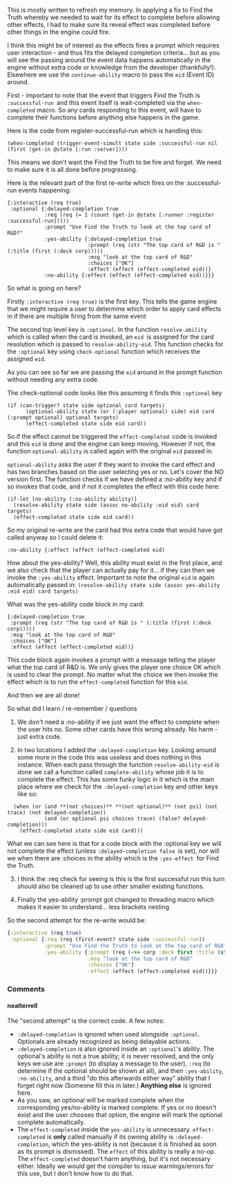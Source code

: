 This is mostly written to refresh my memory.  In applying a fix to Find the Truth whereby we needed to wait for its effect to complete before allowing other effects, I had to make sure its reveal effect was completed before other things in the engine could fire.

I think this might be of interest as the effects fires a prompt which requires user interaction - and thus fits the delayed completion criteria... but as you will see the passing around the event data happens automatically in the engine without extra code or knowledge from the developer (thankfully!).  Elsewhere we use the `continue-ability` macro to pass the `eid` (Event ID) around.

First - important to note that the event that triggers Find the Truth is `:successful-run `and this event itself is wait-completed via the `when-completed` macro.  So any cards responding to this event, will have to complete their functions before anything else happens in the game.  

Here is the code from register-successful-run which is handling this:
```
(when-completed (trigger-event-simult state side :successful-run nil (first (get-in @state [:run :server])))
```

This means we don't want the Find the Truth to be fire and forget.  We need to make sure it is all done before progressing.

Here is the relevant part of the first re-write which fires on the :successful-run events happening:
```
{:interactive (req true)
 :optional {:delayed-completion true
            :req (req (= 1 (count (get-in @state [:runner :register :successful-run]))))
            :prompt "Use Find the Truth to look at the top card of R&D?"
            :yes-ability {:delayed-completion true
                          :prompt (req (str "The top card of R&D is " (:title (first (:deck corp)))))
                          :msg "look at the top card of R&D"
                          :choices ["OK"]
                          :effect (effect (effect-completed eid))}
            :no-ability {:effect (effect (effect-completed eid))}}}
```

So what is going on here?

Firstly `:interactive (req true)` is the first key.  This tells the game engine that we might require a user to determine which order to apply card effects in if there are multiple firing from the same event

The second top level key is `:optional`.  In the function `resolve-ability` which is called when the card is invoked, an `eid `is assigned for the card resolution which is passed to `resolve-ability-eid`.  This function checks for the `:optional` key using `check-optional` function which receives the assigned `eid`.

As you can see so far we are passing the `eid` around in the prompt function without needing any extra code.

The check-optional code looks like this assuming it finds this `:optional` key

```
(if (can-trigger? state side optional card targets)
      (optional-ability state (or (:player optional) side) eid card (:prompt optional) optional targets)
      (effect-completed state side eid card))
```

So if the effect cannot be triggered the `effect-completed `code is invoked and this `eid` is done and the engine can keep moving.  However if not, the function `optional-ability` is called again with the original `eid` passed in.

`optional-ability` asks the user if they want to invoke the card effect and has two branches based on the user selecting yes or no.  Let's cover the NO version first.  The function checks if we have defined a :no-ability key and if so invokes that code, and if not it completes the effect with this code here:

```
(if-let [no-ability (:no-ability ability)]
  (resolve-ability state side (assoc no-ability :eid eid) card targets)
  (effect-completed state side eid card))
```

So my original re-write are the card had this extra code that would have got called anyway so I could delete it:

`:no-ability {:effect (effect (effect-completed eid)`

How about the yes-ability?  Well, this ability must exist in the first place, and we also check that the player can actually pay for it... if they can then we invoke the `:yes-ability` effect.  Important to note the original `eid` is again automatically passed in:
`(resolve-ability state side (assoc yes-ability :eid eid) card targets)`

What was the yes-ability code block in my card:

```
{:delayed-completion true
 :prompt (req (str "The top card of R&D is " (:title (first (:deck corp)))))
 :msg "look at the top card of R&D"
 :choices ["OK"]
 :effect (effect (effect-completed eid))}
```

This code block again invokes a prompt with a message telling the player what the top card of R&D is.  We only gives the player one choice OK which is used to clear the prompt.  No matter what the choice we then invoke the effect which is to run the `effect-completed` function for this `eid`.

And then we are all done!

So what did I learn / re-remember / questions
1. We don't need a :no-ability if we just want the effect to complete when the user hits no.  Some other cards have this wrong already.  No harm - just extra code.

2. In two locations I added the `:delayed-completion` key.  Looking around some more in the code this was useless and does nothing in this instance.  When each pass through the function `resolve-ability-eid` is done we call a function called `complete-ability` whose job it is to complete the effect.  This has some funky logic in it which is the main place where we check for the `:delayed-completion` key and other keys like so:

```
  (when (or (and **(not choices)** **(not optional)** (not psi) (not trace) (not delayed-completion))
            (and (or optional psi choices trace) (false? delayed-completion)))
    (effect-completed state side eid card)))
```

What we can see here is that for a code block with the :optional key we will not complete the effect (unless `:delayed-completion false `is set), nor will we when there are :choices in the ability which is the `:yes-effect `for Find the Truth.  

3.  I think the :req check for seeing is this is the first successful run this turn should also be cleaned up to use other smaller existing functions. 

4. Finally the yes-ability :prompt got changed to threading macro which makes it easier to understand... less brackets nesting

So the second attempt for the re-write would be:
```clojure
{:interactive (req true)
 :optional {:req (req (first-event? state side :successful-run))
            :prompt "Use Find the Truth to look at the top card of R&D?"
            :yes-ability {:prompt (req (->> corp :deck first :title (str "The top card of R&D is ")))
                          :msg "look at the top card of R&D"
                          :choices ["OK"]
                          :effect (effect (effect-completed eid))}}}
```

### Comments

#### nealterrell

The "second attempt" is the correct code. A few notes:

* `:delayed-completion` is ignored when used alongside `:optional`. Optionals are already recognized as being delayable actions.
* `:delayed-completion` is also ignored inside an `:optional`'s ability. The optional's ability is not a true ability; it is never resolved, and the only keys we use are `:prompt` (to display a message to the user), `:req` (to determine if the optional should be shown at all), and then `:yes-ability`, `:no-ability`, and a third "do this afterwards either way" ability that I forget right now (Someone fill this in later.)  __Anything else__ is ignored here. 
* As you saw, an optional will be marked complete when the corresponding yes/no-ability is marked complete. If yes or no doesn't exist and the user chooses that option, the engine will mark the optional complete automatically.
* The `effect-completed` inside the `yes-ability` is unnecessary. `effect-completed` is __only__ called manually if its owning ability is `:delayed-completion`, which the yes-ability is not (because it is finished as soon as its prompt is dismissed). The `effect` of this ability is really a no-op. The `effect-completed` doesn't harm anything, but it's not necessary either. Ideally we would get the compiler to issue warnings/errors for this use, but I don't know how to do that.

